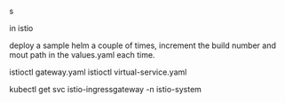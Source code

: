 s

in istio

deploy a sample helm a couple of times, increment the build number and mout path in the values.yaml each time. 

istioctl gateway.yaml
istioctl virtual-service.yaml


kubectl get svc istio-ingressgateway -n istio-system